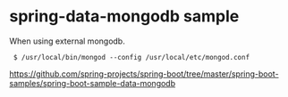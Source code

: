 # spring-data-mongodb sample

When using external mongodb.
```
 $ /usr/local/bin/mongod --config /usr/local/etc/mongod.conf
```

https://github.com/spring-projects/spring-boot/tree/master/spring-boot-samples/spring-boot-sample-data-mongodb
